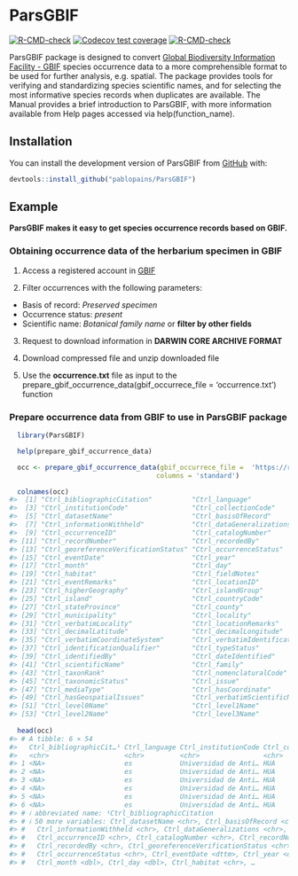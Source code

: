 
<!-- README.md is generated from README.Rmd. Please edit that file -->

# ParsGBIF

<!-- badges: start -->

[![R-CMD-check](https://github.com/p/ParsGBIF/pablopains/R-CMD-check/badge.svg)](https://github.com/pablopains/ParsGBIF/actions)
[![Codecov test
coverage](https://codecov.io/gh/pablopains/ParsGBIF/branch/main/graph/badge.svg)](https://app.codecov.io/gh/pablopains/ParsGBIF?branch=main)
[![R-CMD-check](https://github.com/pablopains/ParsGBIF/actions/workflows/R-CMD-check.yaml/badge.svg)](https://github.com/pablopains/ParsGBIF/actions/workflows/R-CMD-check.yaml)

<!-- badges: end -->

ParsGBIF package is designed to convert [Global Biodiversity Information
Facility - GBIF](https://www.gbif.org/) species occurrence data to a
more comprehensible format to be used for further analysis,
e.g. spatial. The package provides tools for verifying and standardizing
species scientific names, and for selecting the most informative species
records when duplicates are available. The Manual provides a brief
introduction to ParsGBIF, with more information available from Help
pages accessed via help(function_name).

## Installation

You can install the development version of ParsGBIF from
[GitHub](https://github.com/) with:

``` r
devtools::install_github("pablopains/ParsGBIF")
```

## Example

**ParsGBIF makes it easy to get species occurrence records based on
GBIF.**

### Obtaining occurrence data of the herbarium specimen in GBIF

1.  Access a registered account in [GBIF](gbif.org)

2.  Filter occurrences with the following parameters:

- Basis of record: *Preserved specimen*
- Occurrence status: *present*
- Scientific name: *Botanical family name* or **filter by other fields**

3.  Request to download information in **DARWIN CORE ARCHIVE FORMAT**

4.  Download compressed file and unzip downloaded file

5.  Use the **occurrence.txt** file as input to the
    prepare_gbif_occurrence_data(gbif_occurrece_file = ‘occurrence.txt’)
    function

### Prepare occurrence data from GBIF to use in ParsGBIF package

``` r
  library(ParsGBIF)

  help(prepare_gbif_occurrence_data)

  occ <- prepare_gbif_occurrence_data(gbif_occurrece_file =  'https://raw.githubusercontent.com/pablopains/ParsGBIF/main/dataGBIF/Achatocarpaceae/occurrence.txt',
                                     columns = 'standard')

  colnames(occ)
#>  [1] "Ctrl_bibliographicCitation"          "Ctrl_language"                      
#>  [3] "Ctrl_institutionCode"                "Ctrl_collectionCode"                
#>  [5] "Ctrl_datasetName"                    "Ctrl_basisOfRecord"                 
#>  [7] "Ctrl_informationWithheld"            "Ctrl_dataGeneralizations"           
#>  [9] "Ctrl_occurrenceID"                   "Ctrl_catalogNumber"                 
#> [11] "Ctrl_recordNumber"                   "Ctrl_recordedBy"                    
#> [13] "Ctrl_georeferenceVerificationStatus" "Ctrl_occurrenceStatus"              
#> [15] "Ctrl_eventDate"                      "Ctrl_year"                          
#> [17] "Ctrl_month"                          "Ctrl_day"                           
#> [19] "Ctrl_habitat"                        "Ctrl_fieldNotes"                    
#> [21] "Ctrl_eventRemarks"                   "Ctrl_locationID"                    
#> [23] "Ctrl_higherGeography"                "Ctrl_islandGroup"                   
#> [25] "Ctrl_island"                         "Ctrl_countryCode"                   
#> [27] "Ctrl_stateProvince"                  "Ctrl_county"                        
#> [29] "Ctrl_municipality"                   "Ctrl_locality"                      
#> [31] "Ctrl_verbatimLocality"               "Ctrl_locationRemarks"               
#> [33] "Ctrl_decimalLatitude"                "Ctrl_decimalLongitude"              
#> [35] "Ctrl_verbatimCoordinateSystem"       "Ctrl_verbatimIdentification"        
#> [37] "Ctrl_identificationQualifier"        "Ctrl_typeStatus"                    
#> [39] "Ctrl_identifiedBy"                   "Ctrl_dateIdentified"                
#> [41] "Ctrl_scientificName"                 "Ctrl_family"                        
#> [43] "Ctrl_taxonRank"                      "Ctrl_nomenclaturalCode"             
#> [45] "Ctrl_taxonomicStatus"                "Ctrl_issue"                         
#> [47] "Ctrl_mediaType"                      "Ctrl_hasCoordinate"                 
#> [49] "Ctrl_hasGeospatialIssues"            "Ctrl_verbatimScientificName"        
#> [51] "Ctrl_level0Name"                     "Ctrl_level1Name"                    
#> [53] "Ctrl_level2Name"                     "Ctrl_level3Name"
 
  head(occ)
#> # A tibble: 6 × 54
#>   Ctrl_bibliographicCit…¹ Ctrl_language Ctrl_institutionCode Ctrl_collectionCode
#>   <chr>                   <chr>         <chr>                <chr>              
#> 1 <NA>                    es            Universidad de Anti… HUA                
#> 2 <NA>                    es            Universidad de Anti… HUA                
#> 3 <NA>                    es            Universidad de Anti… HUA                
#> 4 <NA>                    es            Universidad de Anti… HUA                
#> 5 <NA>                    es            Universidad de Anti… HUA                
#> 6 <NA>                    es            Universidad de Anti… HUA                
#> # ℹ abbreviated name: ¹​Ctrl_bibliographicCitation
#> # ℹ 50 more variables: Ctrl_datasetName <chr>, Ctrl_basisOfRecord <chr>,
#> #   Ctrl_informationWithheld <chr>, Ctrl_dataGeneralizations <chr>,
#> #   Ctrl_occurrenceID <chr>, Ctrl_catalogNumber <chr>, Ctrl_recordNumber <chr>,
#> #   Ctrl_recordedBy <chr>, Ctrl_georeferenceVerificationStatus <chr>,
#> #   Ctrl_occurrenceStatus <chr>, Ctrl_eventDate <dttm>, Ctrl_year <dbl>,
#> #   Ctrl_month <dbl>, Ctrl_day <dbl>, Ctrl_habitat <chr>, …
```
